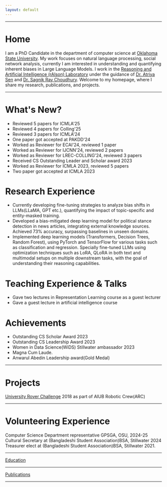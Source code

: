 ```yaml
---
layout: default
---
```



---

# Home

I am a PhD Candidate in the department of computer science at [Oklahoma State University](https://go.okstate.edu). My work focuses on natural language processing, social network analysis, currently I am interested in understanding and quantifying inherent biases in Large Language Models. I work in the [Reasoning and Artificial Intelligence (rAIson) Laboratory](https://cas.okstate.edu/computer_science/about_us/dr_sen_lab/research_team.html) under the guidance of [Dr. Atriya Sen](https://experts.okstate.edu/atriya.sen) and [Dr. Sagnik Ray Choudhury](https://sagnik.github.io). Welcome to my homepage, where I share my research, publications, and projects.

---

# What's New?
* Reviewed 5 papers for ICMLA'25
* Reviewed 4 papers for Colling'25
* Reviewed 3 papers for ICMLA'24
* One paper got accepted at PAKDD'24
* Worked as Reviewer for ECAI'24, reviewed 1 paper
* Worked as Reviewer for IJCNN'24, reviewed 2 papers
* Worked as Reviewer for LREC-COLLING'24, reviewed 3 papers
* Received CS Outstanding Leader and Scholar award 2023
* Worked as Reviewer for ICMLA 2023, reviewed 5 papers
* Two paper got accepted at ICMLA 2023

# Research Experience
* Currently developing fine-tuning strategies to analyze bias shifts in LLMs(LLaMA, GPT etc.), quantifying the impact of topic-specific and entity-masked training.
* Developed a bias-mitigated deep learning model for political stance detection in news articles, integrating external knowledge sources. Achieved 73% accuracy, surpassing baselines in unseen domains.
* Implemented deep learning models (Transformers, Decision Trees, Random Forest), using PyTorch and TensorFlow for various tasks such as classification and regression. Specially fine-tuned LLMs using optimization techniques such as LoRA, QLoRA in both text and multimodal setups on multiple downstream tasks, with the goal of understanding their reasoning capabilities.

# Teaching Experience & Talks
* Gave two lectures in Representation Learning course as a guest lecturer
* Gave a guest lecture in artificial intelligence course


# Achievements

* Outstanding CS Scholar Award 2023
* Outstanding CS Leadership Award 2023
* Women in Data Science(WiDS) Stillwater ambassador 2023
* Magna Cum Laude.
* Anwarul Abedin Leadership award(Gold Medal)
  
---


# Projects
[University Rover Challenge](https://urc.marssociety.org) 2018 as part of AIUB Robotic Crew(ARC)

---

# Volunteering Experience
Computer Science Department representative GPSGA, OSU, 2024-25
Cultural Secretary at (Bangladeshi Student Association)BSA, Stillwater 2024
Treasurer elect at (Bangladeshi Student Association)BSA, Stillwater 2021.

---
[Education](/education)

---
[Publications](/publications)

---







